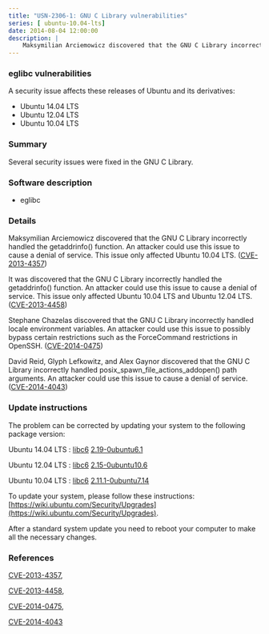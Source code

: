 ```yaml
---
title: "USN-2306-1: GNU C Library vulnerabilities"
series: [ ubuntu-10.04-lts]
date: 2014-08-04 12:00:00
description: |
    Maksymilian Arciemowicz discovered that the GNU C Library incorrectly handled the getaddrinfo() function. An attacker could use this issue to cause a denial of service. This issue only affected Ubuntu 10.04 LTS. ([CVE-2013-4357](http://people.ubuntu.com/~ubuntu-security/cve/CVE-2013-4357))
--- 
```

 
### eglibc vulnerabilities

A security issue affects these releases of Ubuntu and its derivatives:

* Ubuntu 14.04 LTS
* Ubuntu 12.04 LTS
* Ubuntu 10.04 LTS

### Summary

Several security issues were fixed in the GNU C Library. 

### Software description

* eglibc 

### Details

Maksymilian Arciemowicz discovered that the GNU C Library incorrectly handled the getaddrinfo() function. An attacker could use this issue to cause a denial of service. This issue only affected Ubuntu 10.04 LTS. ([CVE-2013-4357](http://people.ubuntu.com/~ubuntu-security/cve/CVE-2013-4357))

It was discovered that the GNU C Library incorrectly handled the getaddrinfo() function. An attacker could use this issue to cause a denial of service. This issue only affected Ubuntu 10.04 LTS and Ubuntu 12.04 LTS. ([CVE-2013-4458](http://people.ubuntu.com/~ubuntu-security/cve/CVE-2013-4458))

Stephane Chazelas discovered that the GNU C Library incorrectly handled locale environment variables. An attacker could use this issue to possibly bypass certain restrictions such as the ForceCommand restrictions in OpenSSH. ([CVE-2014-0475](http://people.ubuntu.com/~ubuntu-security/cve/CVE-2014-0475))

David Reid, Glyph Lefkowitz, and Alex Gaynor discovered that the GNU C Library incorrectly handled posix_spawn_file_actions_addopen() path arguments. An attacker could use this issue to cause a denial of service. ([CVE-2014-4043](http://people.ubuntu.com/~ubuntu-security/cve/CVE-2014-4043)) 

### Update instructions

The problem can be corrected by updating your system to the following package version:

Ubuntu 14.04 LTS
 : [libc6](https://launchpad.net/ubuntu/+source/eglibc) <span> [2.19-0ubuntu6.1](https://launchpad.net/ubuntu/+source/eglibc/2.19-0ubuntu6.1) </span> 

Ubuntu 12.04 LTS
 : [libc6](https://launchpad.net/ubuntu/+source/eglibc) <span> [2.15-0ubuntu10.6](https://launchpad.net/ubuntu/+source/eglibc/2.15-0ubuntu10.6) </span> 

Ubuntu 10.04 LTS
 : [libc6](https://launchpad.net/ubuntu/+source/eglibc) <span> [2.11.1-0ubuntu7.14](https://launchpad.net/ubuntu/+source/eglibc/2.11.1-0ubuntu7.14) </span> 

To update your system, please follow these instructions: [https://wiki.ubuntu.com/Security/Upgrades](https://wiki.ubuntu.com/Security/Upgrades).

After a standard system update you need to reboot your computer to make all the necessary changes. 

### References

 [CVE-2013-4357](http://people.ubuntu.com/~ubuntu-security/cve/CVE-2013-4357), 

 [CVE-2013-4458](http://people.ubuntu.com/~ubuntu-security/cve/CVE-2013-4458), 

 [CVE-2014-0475](http://people.ubuntu.com/~ubuntu-security/cve/CVE-2014-0475), 

 [CVE-2014-4043](http://people.ubuntu.com/~ubuntu-security/cve/CVE-2014-4043)
 
